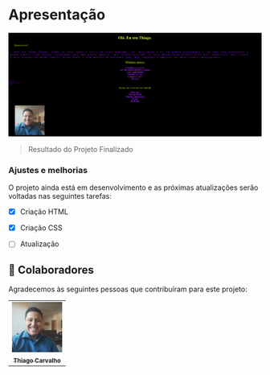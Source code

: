 # Apresentação




<img src="./assets/image.png" alt="project finalized">

> Resultado do Projeto Finalizado

### Ajustes e melhorias

O projeto ainda está em desenvolvimento e as próximas atualizações serão voltadas nas seguintes tarefas:

- [x] Criação HTML
- [x] Criação CSS
- [ ] Atualização 




## 🤝 Colaboradores

Agradecemos às seguintes pessoas que contribuíram para este projeto:

<table>
  <tr>
    <td align="center">
      <a href="https://www.linkedin.com/in/thiago-c-a47428142/">
        <img src="./eu.jpg" width="100px;" alt="Foto do Thiago"/><br>
        <sub>
          <b>Thiago Carvalho</b>
        </sub>
      </a>
    </td>
  </tr>
</table>
<br>

